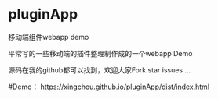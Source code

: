 # pluginApp
移动端组件webapp demo

平常写的一些移动端的插件整理制作成的一个webapp Demo


源码在我的github都可以找到，欢迎大家Fork star issues ...


#Demo：
https://xingchou.github.io/pluginApp/dist/index.html

